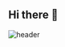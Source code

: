 ## Hi there 👋

![header](https://capsule-render.vercel.app/api?type=wave&color=auto&height=300&section=header&text=capsule%20render&fontSize=90)

<!--
**milotr/milotr** is a ✨ _special_ ✨ repository because its `README.md` (this file) appears on your GitHub profile.

Here are some ideas to get you started:

- 🔭 I’m currently working on ...
- 🌱 I’m currently learning ...
- 👯 I’m looking to collaborate on ...
- 🤔 I’m looking for help with ...
- 💬 Ask me about ...
- 📫 How to reach me: ...
- 😄 Pronouns: ...
- ⚡ Fun fact: ...
-->
